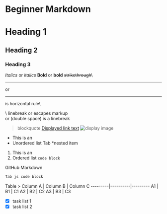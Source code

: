 # Beginner Markdown

# Heading 1
## Heading 2
### Heading 3

*Italics* or _italics_
**Bold** or __bold__
~~strikethrough~~\

---
or
___
is horizontal rule\

\ linebreak or escapes markup
<br/> or (double space) is a linebreak<br/>
> blockquote
[Displayed link text](https://websitelink)
![display image](https://imagelocation.com/img/123.jpg)
* This is an
* Unordered list
Tab *nested item
1. This is an
1. Ordered list
`code block`

GitHub Markdown
```javascript
Tab js code block
```

Table >
Column A | Column B | Column C
---------|----------|---------
A1 | B1 | C1
A2 | B2 | C2
A3 | B3 | C3


* [x] task list 1
* [x] task list 2
